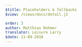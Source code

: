 ```yaml
---
$title: Placeholders & fallbacks
$view: /views/docs/detail.j2

order: 3
author: Matthias Rohmer
translator: Leisure Larry
$date: 11-09-2018
---
```

